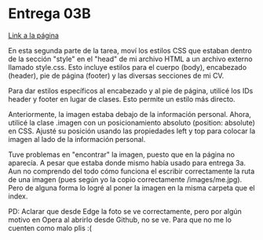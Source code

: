# Entrega 03B

[Link a la página](https://belufar.github.io/tareas/)

En esta segunda parte de la tarea, moví los estilos CSS que estaban dentro de la sección "style" en el "head" de mi archivo HTML a un archivo externo llamado style.css. Esto incluye estilos para el cuerpo (body), encabezado (header), pie de página (footer) y las diversas secciones de mi CV.

Para dar estilos específicos al encabezado y al pie de página, utilicé los IDs header y footer en lugar de clases. Esto permite un estilo más directo.

Anteriormente, la imagen estaba debajo de la información personal. Ahora, utilicé la clase .imagen con un posicionamiento absoluto (position: absolute) en CSS. Ajusté su posición usando las propiedades left y top para colocar la imagen al lado de la información personal.

Tuve problemas en "encontrar" la imagen, puesto que en la página no aparecía. A pesar que estaba donde mismo había usado para entrega 3a. Aun no comprendo del todo cómo funciona el escribir correctamente la ruta de una imagen (pues según yo la copio correctamente /images/me.jpg). Pero de alguna forma lo logré al poner la imagen en la misma carpeta que el index. 

PD: Aclarar que desde Edge la foto se ve correctamente, pero por algún motivo en Opera al abrirlo desde Github, no se ve. Para que no me lo cuenten como malo plis :(